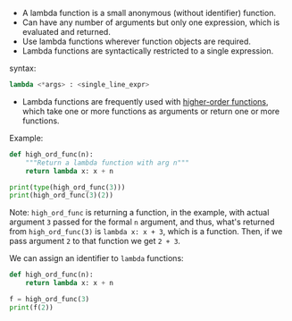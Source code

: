 - A lambda function is a small anonymous (without identifier) function.
- Can have any number of arguments but only one expression, which is evaluated and returned.
- Use lambda functions wherever function objects are required.
- Lambda functions are syntactically restricted to a single expression.

syntax:
```Python
lambda <*args> : <single_line_expr>
```

- Lambda functions are frequently used with [higher-order functions](https://en.wikipedia.org/wiki/Higher-order_function), which take one or more functions as arguments or return one or more functions.

Example:
```Python
def high_ord_func(n):
	"""Return a lambda function with arg n"""
    return lambda x: x + n

print(type(high_ord_func(3)))
print(high_ord_func(3)(2))
```
Note: `high_ord_func` is returning a function, in the example, with actual argument `3` passed for the formal `n` argument, and thus, what's returned from `high_ord_func(3)` is `lambda x: x + 3`, which is a function. Then, if we pass argument `2` to that function we get `2 + 3`.

We can assign an identifier to `lambda` functions:

```Python
def high_ord_func(n):
    return lambda x: x + n

f = high_ord_func(3)
print(f(2))
```
